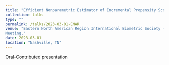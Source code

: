 ```yaml
---
title: "Efficient Nonparametric Estimator of Incremental Propensity Score Effect with Clustered Interference"
collection: talks
type: ""
permalink: /talks/2023-03-01-ENAR
venue: "Eastern North American Region International Biometric Society (ENAR 2023) Spring
Meeting,"
date: 2023-03-01
location: "Nashville, TN"
---
```


Oral-Contributed presentation
